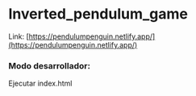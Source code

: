 # Inverted_pendulum_game

Link: [https://pendulumpenguin.netlify.app/](https://pendulumpenguin.netlify.app/)


### Modo desarrollador:
Ejecutar index.html
